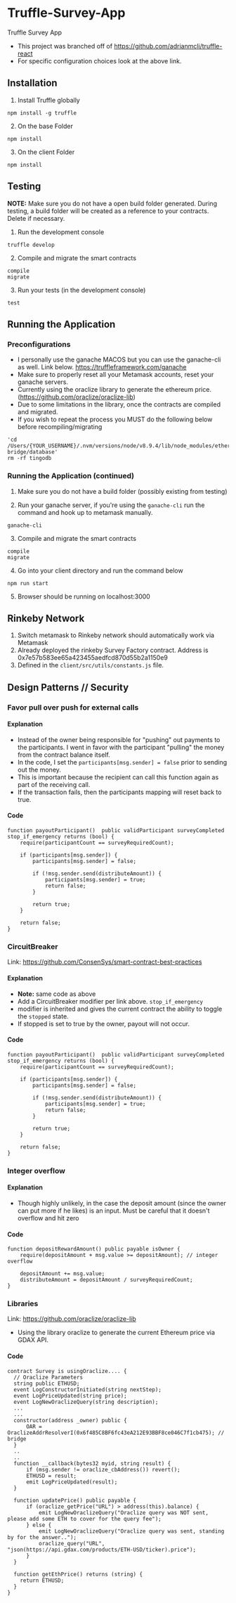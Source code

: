 # Truffle-Survey-App

Truffle Survey App

- This project was branched off of https://github.com/adrianmcli/truffle-react
- For specific configuration choices look at the above link.

## Installation
1. Install Truffle globally

```
npm install -g truffle
```

2. On the base Folder
```
npm install
```

3. On the client Folder
```
npm install
```

## Testing
**NOTE:** Make sure you do not have a open build folder generated.  During testing, a build folder will be created as a reference to your contracts.  Delete if necessary.
1. Run the development console
```
truffle develop
```

2. Compile and migrate the smart contracts
```
compile
migrate
```

3. Run your tests (in the development console)
```
test
```

## Running the Application

### Preconfigurations
- I personally use the ganache MACOS but you can use the ganache-cli as well.  Link below.
https://truffleframework.com/ganache
- Make sure to properly reset all your Metamask accounts, reset your ganache servers.
- Currently using the oraclize library to generate the ethereum price. (https://github.com/oraclize/oraclize-lib)
- Due to some limitations in the library, once the contracts are compiled and migrated.
- If you wish to repeat the process you MUST do the following below before recompiling/migrating

```
'cd /Users/{YOUR_USERNAME}/.nvm/versions/node/v8.9.4/lib/node_modules/ethereum-bridge/database'
rm -rf tingodb
```

### Running the Application (continued)

1. Make sure you do not have a build folder (possibly existing from testing)

2. Run your ganache server, if you're using the `ganache-cli` run the command and hook up to metamask manually.
```
ganache-cli
```

3. Compile and migrate the smart contracts
```
compile
migrate
```

4. Go into your client directory and run the command below
```
npm run start
```

5. Browser should be running on localhost:3000

## Rinkeby Network
1. Switch metamask to Rinkeby network should automatically work via Metamask
2. Already deployed the rinkeby Survey Factory contract.  Address is 0x7e57b583ee65a423455aedfcd870d55b2a1150e9
3. Defined in the `client/src/utils/constants.js` file.

## Design Patterns // Security

### Favor pull over push for external calls
#### Explanation
- Instead of the owner being responsible for "pushing" out payments to the participants.  I went in favor with the participant "pulling" the money from the contract balance itself.
- In the code, I set the `participants[msg.sender] = false` prior to sending out the money.
- This is important because the recipient can call this function again as part of the receiving call.
- If the transaction fails, then the participants mapping will reset back to true.

#### Code
```
function payoutParticipant()  public validParticipant surveyCompleted stop_if_emergency returns (bool) {
    require(participantCount == surveyRequiredCount);

    if (participants[msg.sender]) {
        participants[msg.sender] = false;

        if (!msg.sender.send(distributeAmount)) {
            participants[msg.sender] = true;
            return false;
        }

        return true;
    }

    return false;
}
```

### CircuitBreaker
Link: https://github.com/ConsenSys/smart-contract-best-practices

#### Explanation
- **Note:** same code as above
- Add a CircuitBreaker modifier per link above.  `stop_if_emergency`
- modifier is inherited and gives the current contract the ability to toggle the `stopped` state.
- If stopped is set to true by the owner, payout will not occur.

#### Code
```
function payoutParticipant()  public validParticipant surveyCompleted stop_if_emergency returns (bool) {
    require(participantCount == surveyRequiredCount);

    if (participants[msg.sender]) {
        participants[msg.sender] = false;

        if (!msg.sender.send(distributeAmount)) {
            participants[msg.sender] = true;
            return false;
        }

        return true;
    }

    return false;
}
```
### Integer overflow
#### Explanation
- Though highly unlikely, in the case the deposit amount (since the owner can put more if he likes) is an input.  Must be careful that it doesn't overflow and hit zero

#### Code
```
function depositRewardAmount() public payable isOwner {
    require(depositAmount + msg.value >= depositAmount); // integer overflow

    depositAmount += msg.value;
    distributeAmount = depositAmount / surveyRequiredCount;
}
```

### Libraries
Link: https://github.com/oraclize/oraclize-lib

- Using the library oraclize to generate the current Ethereum price via GDAX API.

#### Code

```
contract Survey is usingOraclize.... {
  // Oraclize Parameters
  string public ETHUSD;
  event LogConstructorInitiated(string nextStep);
  event LogPriceUpdated(string price);
  event LogNewOraclizeQuery(string description);
  ...
  ...
  constructor(address _owner) public {
      OAR = OraclizeAddrResolverI(0x6f485C8BF6fc43eA212E93BBF8ce046C7f1cb475); // bridge
  }
  ..
  ..
  function __callback(bytes32 myid, string result) {
      if (msg.sender != oraclize_cbAddress()) revert();
      ETHUSD = result;
      emit LogPriceUpdated(result);
  }

  function updatePrice() public payable {
      if (oraclize_getPrice("URL") > address(this).balance) {
          emit LogNewOraclizeQuery("Oraclize query was NOT sent, please add some ETH to cover for the query fee");
      } else {
          emit LogNewOraclizeQuery("Oraclize query was sent, standing by for the answer..");
          oraclize_query("URL", "json(https://api.gdax.com/products/ETH-USD/ticker).price");
      }
  }

  function getEthPrice() returns (string) {
    return ETHUSD;
  }
}
```
